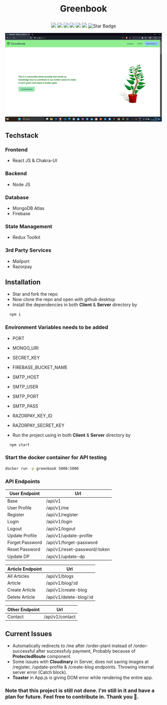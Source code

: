# <p align="center">Greenbook

<p align="center">
<img src=https://badges.frapsoft.com/os/v2/open-source.svg?v"/>
<img src=https://visitor-badge.glitch.me/badge?page_id=bishnudev1.greenbook"/>
<img src="https://img.shields.io/github/license/bishnudev1/greenbook"/>
<img src="https://img.shields.io/github/stars/bishnudev1/greenbook"/>
<img src="https://img.shields.io/github/forks/bishnudev1/greenbook"/>
<img src="https://img.shields.io/badge/Contributors-Welcome-orange"/>
<img src="https://img.shields.io/static/v1?label=%F0%9F%8C%9F&message=If%20Useful&style=style=flat&color=BC4E99" alt="Star Badge"/>
</p>

<p align="center">
  <img src="images/logo.png" title="greenbook">
</p>

## Techstack
### Frontend
- React JS & Chakra-UI

### Backend
- Node JS

### Database
- MongoDB Atlas
- Firebase

### State Management
- Redux Toolkit

### 3rd Party Services
- Mailport
- Razorpay

## Installation
- Star and fork the repo
- Now clone the repo and open with github desktop
- Install the dependencies in both <b>Client</b> & <b>Server</b> directory by
```bash
  npm i
```
### Environment Variables needs to be added
- PORT
- MONGO_URI
- SECRET_KEY
- FIREBASE_BUCKET_NAME
- SMTP_HOST
- SMTP_USER
- SMTP_PORT
- SMTP_PASS
- RAZORPAY_KEY_ID
- RAZORPAY_SECRET_KEY

- Run the project using in both <b>Client</b> & <b>Server</b> directory by 
```bash
  npm start
```
### Start the docker container for API testing
```bash
docker run -p greenbook 5000:5000
```

### API Endpoints

| User Endpoint | Url |
| --- | --- |
| Base | /api/v1 |
| User Profile | /api/v1/me |
| Register | /api/v1/register |
| Login | /api/v1/login |
| Logout | /api/v1/logout |
| Update Profile | /api/v1/update-profile |
| Forget Password | /api/v1/forget-password |
| Reset Password | /api/v1/reset-password/:token |
| Update DP | /api/v1/update-dp |

| Article Endpoint | Url |
| --- | --- |
| All Articles | /api/v1/blogs |
| Article | /api/v1/blog/:id |
| Create Article | /api/v1/create-blog |
| Delete Article | /api/v1/delete-blog/:id |

| Other Endpoint | Url |
| --- | --- |
| Contact | /api/v1/contact |

## Current Issues

- Automatically redirects to /me after /order-plant instead of /order-successful after successfuly payment, Probably because of <b>ProtectedRoute</b> component.
- Some issues with <b>Cloudinary</b> in Server, does not saving images at /register, /update-profile & /create-blog endpoints. Throwing internal server error (Catch block).
- <b>Toaster</b> in App.js is giving DOM error while rendering the entire app.


### Note that this project is still not done. I'm still in it and have a plan for future. Feel free to contribute in. Thank you 🙂.
